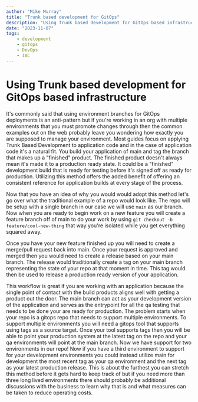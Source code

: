 ```yaml
---
author: "Mike Murray"
title: "Trunk based development for GitOps"
description: "Using Trunk based development for GitOps based infrastructure"
date: "2023-11-07"
tags:
    - development
    - gitops
    - DevOps
    - IAC
---
```

# Using Trunk based development for GitOps based infrastructure

It's commonly said that using environment branches for GitOps deployments is an anti-pattern but if you're working in an org with multiple environments that you must promote changes through then
the common examples out on the web probably leave you wondering how exactly you are supposed to manage your environment. Most guides focus on applying Trunk Based Development to application code and
in the case of application code it's a natural fit. You build your application of main and tag the branch that makes up a "finished" product. The finished product doesn't always mean it's made it to a
production ready state. It could be a "finished" development build that is ready for testing before it's signed off as ready for production. Utilizing this method offers the added benefit of offering
an consistent reference for application builds at every stage of the process. 

Now that you have an idea of why you would would adopt this method let's go over what the traditional example of a repo would look like. The repo will be setup with a single branch in our case we will
use `main` as our branch. Now when you are ready to begin work on a new feature you will create a feature branch off of main to do your work by using `git checkout -b feature/cool-new-thing` that way
you're isolated while you get everything squared away.

Once you have your new feature finished up you will need to create a merge/pull request back into main. Once your request is approved and merged then you would need to create a release based on your
main branch. The release would traditionally create a tag on your main branch representing the state of your repo at that moment in time. This tag would then be used to release a production ready
version of your application. 

This workflow is great if you are working with an application because the single point of contact with the build products aligns well with getting a product out the door. The main branch can act as
your development version of the application and serves as the entrypoint for all the qa testing that needs to be done your are ready for production. The problem starts when your repo is a gitops repo
that needs to support multiple environments. To support multiple environments you will need a gitops tool that supports using tags as a source target. Once your tool supports tags then you will be
able to point your production system at the latest tag on the repo and your qa environments will point at the main branch. Now we have support for two environments in our repo! Now if you have a third
environment to support for your development environments you could instead utilize main for development the most recent tag as your qa environment and the next tag as your latest production release.
This is about the furthest you can stretch this method before it gets hard to keep track of but if you need more than three long lived environments there should probably be additional discussions with
the business to learn why that is and what measures can be taken to reduce operating costs.
